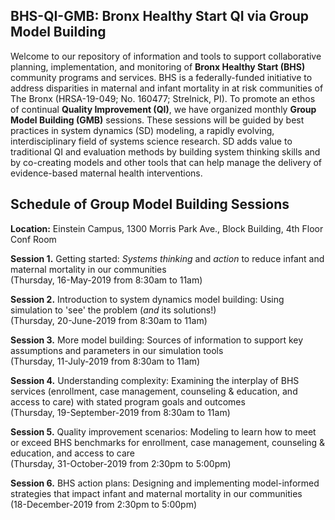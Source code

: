 ## BHS-QI-GMB: Bronx Healthy Start QI via Group Model Building 
Welcome to our repository of information and tools to support collaborative planning, implementation, and monitoring of <b>Bronx Healthy Start (BHS)</b> community programs and services. BHS is a federally-funded initiative to address disparities in maternal and infant mortality in at risk communities of The Bronx (HRSA-19-049; No. 160477; Strelnick, PI). To promote an ethos of continual <b>Quality Improvement (QI)</b>, we have organized monthly <b>Group Model Building (GMB)</b> sessions. These sessions will be guided by best practices in system dynamics (SD) modeling, a rapidly evolving, interdisciplinary field of systems science research. SD adds value to traditional QI and evaluation methods by building system thinking skills and by co-creating models and other tools that can help manage the delivery of evidence-based maternal health interventions.

## Schedule of Group Model Building Sessions

<b>Location:</b> Einstein Campus, 1300 Morris Park Ave., Block Building, 4th Floor Conf Room

<b>Session 1.</b> Getting started: <i>Systems thinking</i> and <i>action</i> to reduce infant and maternal mortality in our communities <br> (Thursday, 16-May-2019 from 8:30am to 11am)<br>

<b>Session 2.</b> Introduction to system dynamics model building: Using simulation to 'see' the problem (<i>and</i> its solutions!)<br> (Thursday, 20-June-2019 from 8:30am to 11am)<br>

<b>Session 3.</b> More model building: Sources of information to support key assumptions and parameters in our simulation tools<br>(Thursday, 11-July-2019 from 8:30am to 11am)<br>

<b>Session 4.</b> Understanding complexity: Examining the interplay of BHS services (enrollment, case management, counseling & education, and access to care) with stated program goals and outcomes<br>(Thursday, 19-September-2019 from 8:30am to 11am)<br>

<b>Session 5.</b> Quality improvement scenarios: Modeling to learn how to meet or exceed BHS benchmarks for enrollment, case management, counseling & education, and access to care<br>(Thursday, 31-October-2019 from 2:30pm to 5:00pm)<br> 

<b>Session 6.</b> BHS action plans: Designing and implementing model-informed strategies that impact infant and maternal mortality in our communities<br>(18-December-2019 from 2:30pm to 5:00pm)<br> 


